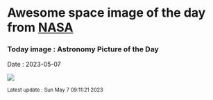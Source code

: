 
# Awesome space image of the day from [NASA](https://api.nasa.gov/)

### Today image : Astronomy Picture of the Day
Date : 2023-05-07

![](https://apod.nasa.gov/apod/image/2305/Helix2_CFHT_960.jpg)

<small>Latest update : Sun May  7 09:11:21 2023</small>
        
